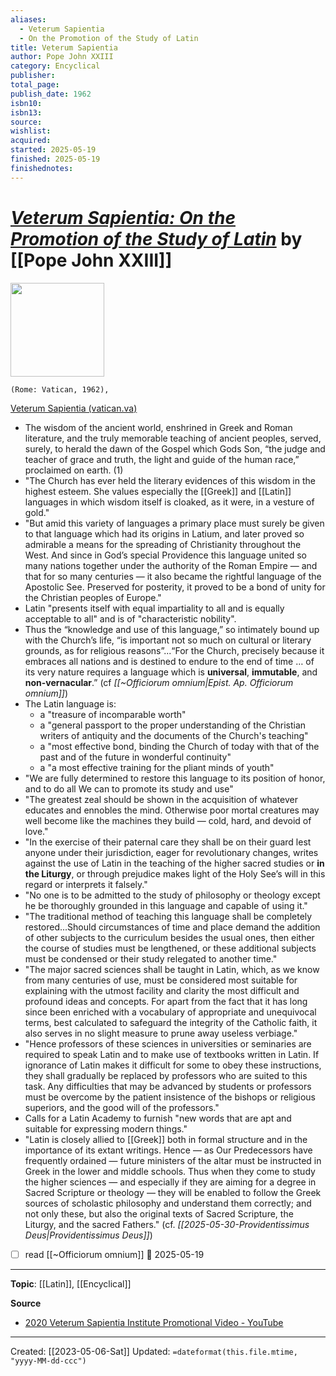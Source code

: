 ```yaml
---
aliases:
  - Veterum Sapientia
  - On the Promotion of the Study of Latin
title: Veterum Sapientia
author: Pope John XXIII
category: Encyclical
publisher: 
total_page: 
publish_date: 1962
isbn10: 
isbn13: 
source: 
wishlist: 
acquired: 
started: 2025-05-19
finished: 2025-05-19
finishednotes:
---
```

# *[Veterum Sapientia: On the Promotion of the Study of Latin](https://www.papalencyclicals.net/john23/j23veterum.htm)* by [[Pope John XXIII]]

<img src="" width=150>

`(Rome: Vatican, 1962), `

[Veterum Sapientia (vatican.va)](https://www.vatican.va/content/john-xxiii/la/apost_constitutions/1962/documents/hf_j-xxiii_apc_19620222_veterum-sapientia.html)

- The wisdom of the ancient world, enshrined in Greek and Roman literature, and the truly memorable teaching of ancient peoples, served, surely, to herald the dawn of the Gospel which Gods Son, “the judge and teacher of grace and truth, the light and guide of the human race,” proclaimed on earth. (1)
- "The Church has ever held the literary evidences of this wisdom in the highest esteem. She values especially the [[Greek]] and [[Latin]] languages in which wisdom itself is cloaked, as it were, in a vesture of gold."
- "But amid this variety of languages a primary place must surely be given to that language which had its origins in Latium, and later proved so admirable a means for the spreading of Christianity throughout the West. And since in God’s special Providence this language united so many nations together under the authority of the Roman Empire — and that for so many centuries — it also became the rightful language of the Apostolic See. Preserved for posterity, it proved to be a bond of unity for the Christian peoples of Europe."
- Latin "presents itself with equal impartiality to all and is equally acceptable to all" and is of "characteristic nobility".
- Thus the “knowledge and use of this language,” so intimately bound up with the Church’s life, “is important not so much on cultural or literary grounds, as for religious reasons”...“For the Church, precisely because it embraces all nations and is destined to endure to the end of time … of its very nature requires a language which is **universal**, **immutable**, and **non-vernacular**.” (cf *[[~Officiorum omnium|Epist. Ap. Officiorum omnium]]*)
- The Latin language is:
	- a "treasure of incomparable worth"
	- a "general passport to the proper understanding of the Christian writers of antiquity and the documents of the Church's teaching"
	- a "most effective bond, binding the Church of today with that of the past and of the future in wonderful continuity"
	- a "a most effective training for the pliant minds of youth"
- "We are fully determined to restore this language to its position of honor, and to do all We can to promote its study and use"
- "The greatest zeal should be shown in the acquisition of whatever educates and ennobles the mind. Otherwise poor mortal creatures may well become like the machines they build — cold, hard, and devoid of love."
- "In the exercise of their paternal care they shall be on their guard lest anyone under their jurisdiction, eager for revolutionary changes, writes against the use of Latin in the teaching of the higher sacred studies or **in the Liturgy**, or through prejudice makes light of the Holy See’s will in this regard or interprets it falsely."
- "No one is to be admitted to the study of philosophy or theology except he be thoroughly grounded in this language and capable of using it."
- "The traditional method of teaching this language shall be completely restored...Should circumstances of time and place demand the addition of other subjects to the curriculum besides the usual ones, then either the course of studies must be lengthened, or these additional subjects must be condensed or their study relegated to another time."
- "The major sacred sciences shall be taught in Latin, which, as we know from many centuries of use, must be considered most suitable for explaining with the utmost facility and clarity the most difficult and profound ideas and concepts. For apart from the fact that it has long since been enriched with a vocabulary of appropriate and unequivocal terms, best calculated to safeguard the integrity of the Catholic faith, it also serves in no slight measure to prune away useless verbiage." 
- "Hence professors of these sciences in universities or seminaries are required to speak Latin and to make use of textbooks written in Latin. If ignorance of Latin makes it difficult for some to obey these instructions, they shall gradually be replaced by professors who are suited to this task. Any difficulties that may be advanced by students or professors must be overcome by the patient insistence of the bishops or religious superiors, and the good will of the professors."
- Calls for a Latin Academy to furnish "new words that are apt and suitable for expressing modern things."
- "Latin is closely allied to [[Greek]] both in formal structure and in the importance of its extant writings. Hence — as Our Predecessors have frequently ordained — future ministers of the altar must be instructed in Greek in the lower and middle schools. Thus when they come to study the higher sciences — and especially if they are aiming for a degree in Sacred Scripture or theology — they will be enabled to follow the Greek sources of scholastic philosophy and understand them correctly; and not only these, but also the original texts of Sacred Scripture, the Liturgy, and the sacred Fathers." (cf. *[[2025-05-30-Providentissimus Deus|Providentissimus Deus]]*)


- [ ] read [[~Officiorum omnium]] 📅 2025-05-19

--- 
**Topic**: [[Latin]], [[Encyclical]]

**Source**
- [2020 Veterum Sapientia Institute Promotional Video - YouTube](https://www.youtube.com/watch?v=9kS4-BZ3_jc)

---
Created: [[2023-05-06-Sat]]
Updated: `=dateformat(this.file.mtime, "yyyy-MM-dd-ccc")`